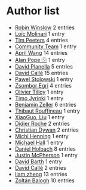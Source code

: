 





# Author list





  * [Robin Winslow](/en/blog/authors/nottrobin/) 2 entries 
  * [Loïc Molinari](/en/blog/authors/loic.molinari/) 1 entry 
  * [Tim Peeters](/en/blog/authors/tpeeters/) 4 entries 
  * [Community Team](/en/blog/authors/Community-Team/) 1 entry 
  * [April Wang](/en/blog/authors/aprilswang/) 14 entries 
  * [Alan Pope ㋛](/en/blog/authors/popey/) 1 entry 
  * [David Planella](/en/blog/authors/dpm/) 5 entries 
  * [David Callé](/en/blog/authors/davidc3/) 15 entries 
  * [Pawel Stolowski](/en/blog/authors/stolowski/) 1 entry 
  * [Zsombor Egri](/en/blog/authors/zsombi/) 4 entries 
  * [Olivier Tilloy](/en/blog/authors/osomon/) 1 entry 
  * [Timo Jyrinki](/en/blog/authors/timo-jyrinki/) 1 entry 
  * [Benjamin Zeller](/en/blog/authors/zeller-benjamin/) 6 entries 
  * [Thibaut Rouffineau](/en/blog/authors/thibautr/) 1 entry 
  * [XiaoGuo, Liu](/en/blog/authors/liu-xiao-guo/) 1 entry 
  * [Didier Roche](/en/blog/authors/didrocks/) 2 entries 
  * [Christian Dywan](/en/blog/authors/kalikiana/) 2 entries 
  * [Michi Henning](/en/blog/authors/michihenning/) 1 entry 
  * [Michael Hall](/en/blog/authors/mhall119/) 1 entry 
  * [Daniel Holbach](/en/blog/authors/dholbach/) 8 entries 
  * [Justin McPherson](/en/blog/authors/justinmcp/) 1 entry 
  * [David Barth](/en/blog/authors/dbarth/) 1 entry 
  * [David Callé](/en/blog/authors/davidc32/) 2 entries 
  * [liam zheng](/en/blog/authors/tmacyunn1/) 13 entries 
  * [Zoltán Balogh](/en/blog/authors/bzoltan/) 10 entries 





